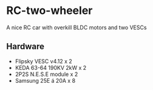 # RC-two-wheeler
A nice RC car with overkill BLDC motors and two VESCs 

## Hardware
- Flipsky VESC v4.12 x 2
- KEDA 63-64 190KV 2kW x 2
- 2P2S N.E.S.E module x 2
- Samsung 25E á 20A x 8
